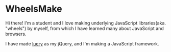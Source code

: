 # WheelsMake
Hi there! I'm a student and I love making underlying JavaScript libraries(aka. "wheels") by myself, from which I have learned many about JavaScript and browsers.

I have made [luery](//github.com/wheelsmake/luery) as my jQuery, and I'm making a JavaScript framework.
